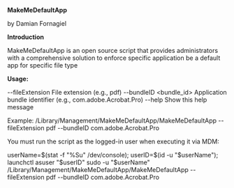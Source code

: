 **MakeMeDefaultApp**

by Damian Fornagiel




**Introduction**

MakeMeDefaultApp is an open source script that provides administrators with a comprehensive solution to enforce specific application be a default app for specific file type




**Usage:**

  --fileExtension <extension>   File extension (e.g., pdf)
  --bundleID <bundle_id>        Application bundle identifier (e.g., com.adobe.Acrobat.Pro)
  --help                        Show this help message

Example:
  /Library/Management/MakeMeDefaultApp/MakeMeDefaultApp --fileExtension pdf --bundleID com.adobe.Acrobat.Pro

You must run the script as the logged-in user when executing it via MDM:

userName=$(stat -f "%Su" /dev/console); userID=$(id -u "$userName"); launchctl asuser "$userID" sudo -u "$userName" /Library/Management/MakeMeDefaultApp/MakeMeDefaultApp --fileExtension pdf --bundleID com.adobe.Acrobat.Pro
